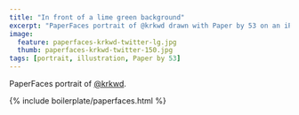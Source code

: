 ```yaml
---
title: "In front of a lime green background"
excerpt: "PaperFaces portrait of @krkwd drawn with Paper by 53 on an iPad."
image: 
  feature: paperfaces-krkwd-twitter-lg.jpg
  thumb: paperfaces-krkwd-twitter-150.jpg
tags: [portrait, illustration, Paper by 53]
---
```


PaperFaces portrait of [@krkwd](http://twitter.com/krkwd).

{% include boilerplate/paperfaces.html %}
